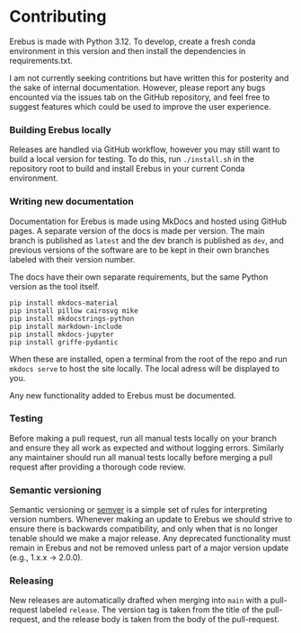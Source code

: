 # Contributing

Erebus is made with Python 3.12. To develop, create a fresh conda environment in this version and then install the dependencies in requirements.txt.

I am not currently seeking contritions but have written this for posterity and the sake of internal documentation. However, please report any bugs encounted via the issues tab on the GitHub repository, and feel free to suggest features which could be used to improve the user experience.

### Building Erebus locally

Releases are handled via GitHub workflow, however you may still want to build a local version for testing. To do this, run `./install.sh` in the repository root to build and install Erebus in your current Conda environment.

### Writing new documentation

Documentation for Erebus is made using MkDocs and hosted using GitHub pages. A separate version of the docs is made per version. The main branch is published as `latest` and the dev branch is published as `dev`, and previous versions of the software are to be kept in their own branches labeled with their version number.

The docs have their own separate requirements, but the same Python version as the tool itself.

```
pip install mkdocs-material
pip install pillow cairosvg mike
pip install mkdocstrings-python
pip install markdown-include
pip install mkdocs-jupyter
pip install griffe-pydantic
```

When these are installed, open a terminal from the root of the repo and run `mkdocs serve` to host the site locally. The local adress will be displayed to you.

Any new functionality added to Erebus must be documented.

### Testing

Before making a pull request, run all manual tests locally on your branch and ensure they all work as expected and without logging errors. Similarly any maintainer should run all manual tests locally before merging a pull request after providing a thorough code review.

### Semantic versioning

Semantic versioning or [semver](https://semver.org/) is a simple set of rules for interpreting version numbers. Whenever making an update to Erebus we should strive to ensure there is backwards compatibility, and only when that is no longer tenable should we make a major release. Any deprecated functionality must remain in Erebus and not be removed unless part of a major version update (e.g., 1.x.x -> 2.0.0).

### Releasing

New releases are automatically drafted when merging into `main` with a pull-request labeled `release`. The version tag is taken from the title of the pull-request, and the release body is taken from the body of the pull-request.